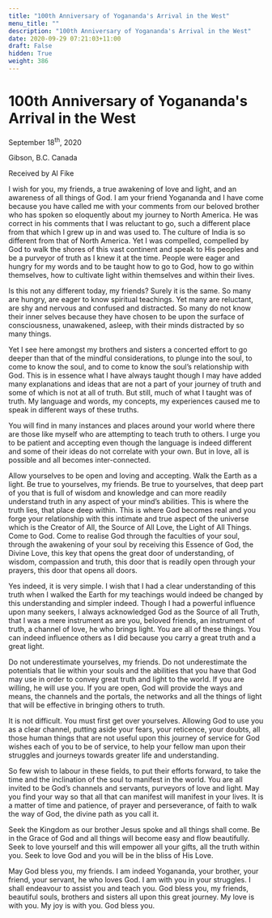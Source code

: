 ```yaml
---
title: "100th Anniversary of Yogananda's Arrival in the West"
menu_title: ""
description: "100th Anniversary of Yogananda's Arrival in the West"
date: 2020-09-29 07:21:03+11:00
draft: False
hidden: True
weight: 386
---
```

# 100th Anniversary of Yogananda's Arrival in the West

September 18<sup>th</sup>, 2020

Gibson, B.C. Canada

Received by Al Fike



I wish for you, my friends, a true awakening of love and light, and an awareness of all things of God. I am your friend Yogananda and I have come because you have called me with your comments from our beloved brother who has spoken so eloquently about my journey to North America. He was correct in his comments that I was reluctant to go, such a different place from that which I grew up in and was used to. The culture of India is so different from that of North America. Yet I was compelled, compelled by God to walk the shores of this vast continent and speak to His peoples and be a purveyor of truth as I knew it at the time. People were eager and hungry for my words and to be taught how to go to God, how to go within themselves, how to cultivate light within themselves and within their lives. 

Is this not any different today, my friends? Surely it is the same. So many are hungry, are eager to know spiritual teachings. Yet many are reluctant, are shy and nervous and confused and distracted. So many do not know their inner selves because they have chosen to be upon the surface of consciousness, unawakened, asleep, with their minds distracted by so many things. 

Yet I see here amongst my brothers and sisters a concerted effort to go deeper than that of the mindful considerations, to plunge into the soul, to come to know the soul, and to come to know the soul’s relationship with God. This is in essence what I have always taught though I may have added many explanations and ideas that are not a part of your journey of truth and some of which is not at all of truth. But still, much of what I taught was of truth. My language and words, my concepts, my experiences caused me to speak in different ways of these truths.

You will find in many instances and places around your world where there are those like myself who are attempting to teach truth to others. I urge you to be patient and accepting even though the language is indeed different and some of their ideas do not correlate with your own. But in love, all is possible and all becomes inter-connected.

Allow yourselves to be open and loving and accepting. Walk the Earth as a light. Be true to yourselves, my friends. Be true to yourselves, that deep part of you that is full of wisdom and knowledge and can more readily understand truth in any aspect of your mind’s abilities. This is where the truth lies, that place deep within. This is where God becomes real and you forge your relationship with this intimate and true aspect of the universe which is the Creator of All, the Source of All Love, the Light of All Things.
Come to God. Come to realise God through the faculties of your soul, through the awakening of your soul by receiving this Essence of God, the Divine Love, this key that opens the great door of understanding, of wisdom, compassion and truth, this door that is readily open through your prayers, this door that opens all doors.

Yes indeed, it is very simple. I wish that I had a clear understanding of this truth when I walked the Earth for my teachings would indeed be changed by this understanding and simpler indeed. Though I had a powerful influence upon many seekers, I always acknowledged God as the Source of all Truth, that I was a mere instrument as are you, beloved friends, an instrument of truth, a channel of love, he who brings light. You are all of these things. You can indeed influence others as I did because you carry a great truth and a great light. 

Do not underestimate yourselves, my friends. Do not underestimate the potentials that lie within your souls and the abilities that you have that God may use in order to convey great truth and light to the world. If you are willing, he will use you. If you are open, God will provide the ways and means, the channels and the portals, the networks and all the things of light that will be effective in bringing others to truth. 

It is not difficult. You must first get over yourselves. Allowing God to use you as a clear channel, putting aside your fears, your reticence, your doubts, all those human things that are not useful upon this journey of service for God wishes each of you to be of service, to help your fellow man upon their struggles and journeys towards greater life and understanding.

So few wish to labour in these fields, to put their efforts forward, to take the time and the inclination of the soul to manifest in the world. You are all invited to be God’s channels and servants, purveyors of love and light. May you find your way so that all that can manifest will manifest in your lives. It is a matter of time and patience, of prayer and perseverance, of faith to walk the way of God, the divine path as you call it.

Seek the Kingdom as our brother Jesus spoke and all things shall come. Be in the Grace of God and all things will become easy and flow beautifully. Seek to love yourself and this will empower all your gifts, all the truth within you. Seek to love God and you will be in the bliss of His Love.

May God bless you, my friends. I am indeed Yogananda, your brother, your friend, your servant, he who loves God. I am with you in your struggles. I shall endeavour to assist you and teach you. God bless you, my friends, beautiful souls, brothers and sisters all upon this great journey. My love is with you. My joy is with you. God bless you.